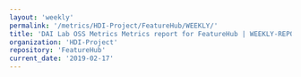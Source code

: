 ```yaml
---
layout: 'weekly'
permalink: '/metrics/HDI-Project/FeatureHub/WEEKLY/'
title: 'DAI Lab OSS Metrics Metrics report for FeatureHub | WEEKLY-REPORT-2019-02-17'
organization: 'HDI-Project'
repository: 'FeatureHub'
current_date: '2019-02-17'
---
```

